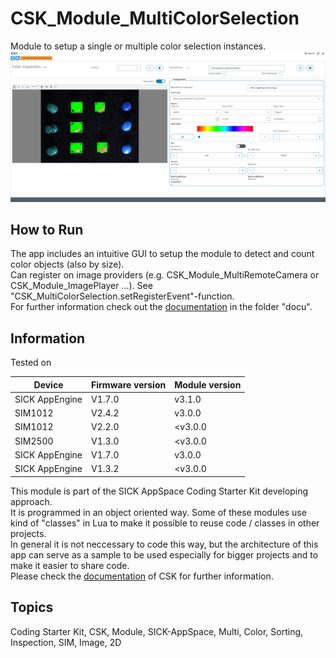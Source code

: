 # CSK_Module_MultiColorSelection

Module to setup a single or multiple color selection instances.  
![](./docu/media/UI_Screenshot.png)

## How to Run

The app includes an intuitive GUI to setup the module to detect and count color objects (also by size).  
Can register on image providers (e.g. CSK_Module_MultiRemoteCamera or CSK_Module_ImagePlayer ...). See "CSK_MultiColorSelection.setRegisterEvent"-function.  
For further information check out the [documentation](https://raw.githack.com/SICKAppSpaceCodingStarterKit/CSK_Module_MultiColorSelection/main/docu/CSK_Module_MultiColorSelection.html) in the folder "docu".

## Information

Tested on  

|Device|Firmware version|Module version|
|--|--|--|
|SICK AppEngine|V1.7.0|v3.1.0|
|SIM1012|V2.4.2|v3.0.0|
|SIM1012|V2.2.0|<v3.0.0|
|SIM2500|V1.3.0|<v3.0.0|
|SICK AppEngine|V1.7.0|v3.0.0|
|SICK AppEngine|V1.3.2|<v3.0.0|

This module is part of the SICK AppSpace Coding Starter Kit developing approach.  
It is programmed in an object oriented way. Some of these modules use kind of "classes" in Lua to make it possible to reuse code / classes in other projects.  
In general it is not neccessary to code this way, but the architecture of this app can serve as a sample to be used especially for bigger projects and to make it easier to share code.  
Please check the [documentation](https://github.com/SICKAppSpaceCodingStarterKit/.github/blob/main/docu/SICKAppSpaceCodingStarterKit_Documentation.md) of CSK for further information.  

## Topics

Coding Starter Kit, CSK, Module, SICK-AppSpace, Multi, Color, Sorting, Inspection, SIM, Image, 2D
